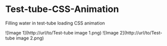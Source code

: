 # Test-tube-CSS-Animation
Filling water in test-tube loading CSS animation

![Image 1](http://url/to/Test-tube image 1.png)
![Image 2](http://url/to/Test-tube image 2.png)
